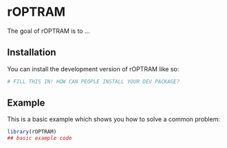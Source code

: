 
# rOPTRAM

<!-- badges: start -->
<!-- badges: end -->

The goal of rOPTRAM is to ...

## Installation

You can install the development version of rOPTRAM like so:

``` r
# FILL THIS IN! HOW CAN PEOPLE INSTALL YOUR DEV PACKAGE?
```

## Example

This is a basic example which shows you how to solve a common problem:

``` r
library(rOPTRAM)
## basic example code
```

